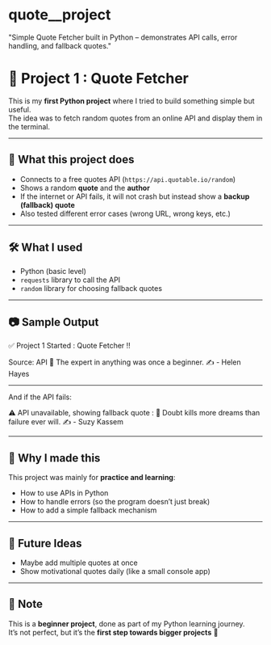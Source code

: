 # quote__project
"Simple Quote Fetcher built in Python – demonstrates API calls, error handling, and fallback quotes." 

# 📌 Project 1 : Quote Fetcher  

This is my **first Python project** where I tried to build something simple but useful.  
The idea was to fetch random quotes from an online API and display them in the terminal.  

---

## 🚀 What this project does  
- Connects to a free quotes API (`https://api.quotable.io/random`)  
- Shows a random **quote** and the **author**  
- If the internet or API fails, it will not crash but instead show a **backup (fallback) quote**  
- Also tested different error cases (wrong URL, wrong keys, etc.)  

---

## 🛠️ What I used  
- Python (basic level)  
- `requests` library to call the API  
- `random` library for choosing fallback quotes  

---

## 📷 Sample Output  

✅ Project 1 Started : Quote Fetcher !!

Source: API
💬 The expert in anything was once a beginner.
✍️ - Helen Hayes 

--- 


And if the API fails:  

⚠️ API unavailable, showing fallback quote :
💬 Doubt kills more dreams than failure ever will.
✍️ - Suzy Kassem 


---

## 🎯 Why I made this  
This project was mainly for **practice and learning**:  
- How to use APIs in Python  
- How to handle errors (so the program doesn’t just break)  
- How to add a simple fallback mechanism  

---

## 🙌 Future Ideas  
- Maybe add multiple quotes at once  
- Show motivational quotes daily (like a small console app)  

---

## 📖 Note  
This is a **beginner project**, done as part of my Python learning journey.  
It’s not perfect, but it’s the **first step towards bigger projects** 🚀  

